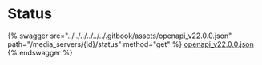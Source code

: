# Status

{% swagger src="../../../../../../.gitbook/assets/openapi_v22.0.0.json" path="/media_servers/{id}/status" method="get" %}
[openapi_v22.0.0.json](../../../../../../.gitbook/assets/openapi_v22.0.0.json)
{% endswagger %}
